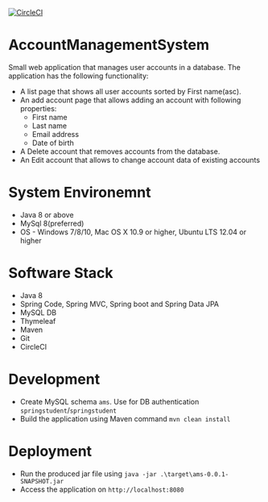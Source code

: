 [![CircleCI](https://circleci.com/gh/Tsvetoslav88/AccountManagementSystem.svg?style=svg)](https://circleci.com/gh/Tsvetoslav88/AccountManagementSystem)

# AccountManagementSystem
Small web application that manages user accounts in a database. The application has the following functionality:
- A list page that shows all user accounts sorted by First name(asc).
- An add account page that allows adding an account with following properties:
  - First name
  - Last name
  - Email address
  - Date of birth
- A Delete account that removes accounts from the database.
- An Edit account that allows to change account data of existing accounts

# System Environemnt
- Java 8 or above
- MySql 8(preferred)
- OS - Windows 7/8/10, Mac OS X 10.9 or higher, Ubuntu LTS 12.04 or higher

# Software Stack
- Java 8
- Spring Code, Spring MVC, Spring boot and Spring Data JPA
- MySQL DB
- Thymeleaf
- Maven
- Git
- CircleCI

# Development
- Create MySQL schema `ams`. Use for DB authentication `springstudent`/`springstudent`
- Build the application using Maven command `mvn clean install`

# Deployment
- Run the produced jar file using `java -jar .\target\ams-0.0.1-SNAPSHOT.jar`
- Access the application on `http://localhost:8080`
